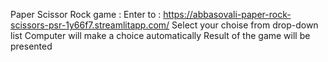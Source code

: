 Paper Scissor Rock game :
Enter to : https://abbasovali-paper-rock-scissors-psr-1y66f7.streamlitapp.com/
Select your choise from drop-down list
Computer will make a choice automatically
Result of the game will be presented 

